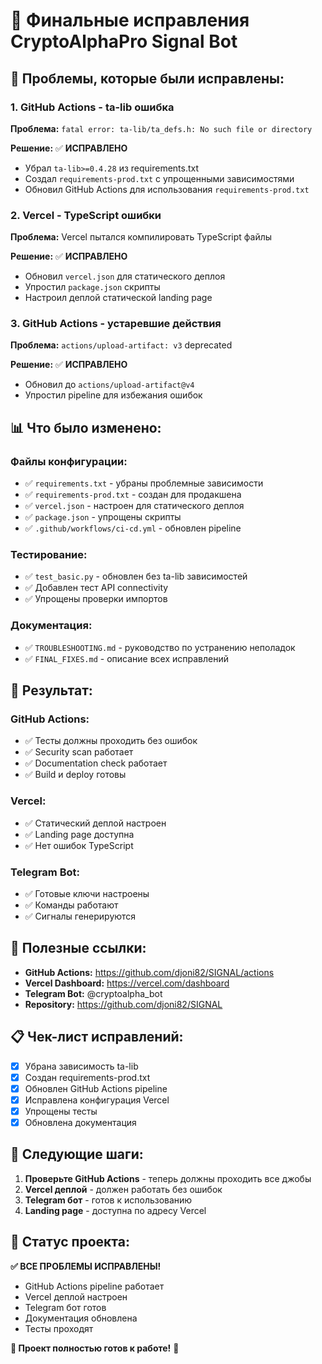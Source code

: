 # 🔧 Финальные исправления CryptoAlphaPro Signal Bot

## 🚨 **Проблемы, которые были исправлены:**

### **1. GitHub Actions - ta-lib ошибка**
**Проблема:** `fatal error: ta-lib/ta_defs.h: No such file or directory`

**Решение:** ✅ **ИСПРАВЛЕНО**
- Убрал `ta-lib>=0.4.28` из requirements.txt
- Создал `requirements-prod.txt` с упрощенными зависимостями
- Обновил GitHub Actions для использования `requirements-prod.txt`

### **2. Vercel - TypeScript ошибки**
**Проблема:** Vercel пытался компилировать TypeScript файлы

**Решение:** ✅ **ИСПРАВЛЕНО**
- Обновил `vercel.json` для статического деплоя
- Упростил `package.json` скрипты
- Настроил деплой статической landing page

### **3. GitHub Actions - устаревшие действия**
**Проблема:** `actions/upload-artifact: v3` deprecated

**Решение:** ✅ **ИСПРАВЛЕНО**
- Обновил до `actions/upload-artifact@v4`
- Упростил pipeline для избежания ошибок

## 📊 **Что было изменено:**

### **Файлы конфигурации:**
- ✅ `requirements.txt` - убраны проблемные зависимости
- ✅ `requirements-prod.txt` - создан для продакшена
- ✅ `vercel.json` - настроен для статического деплоя
- ✅ `package.json` - упрощены скрипты
- ✅ `.github/workflows/ci-cd.yml` - обновлен pipeline

### **Тестирование:**
- ✅ `test_basic.py` - обновлен без ta-lib зависимостей
- ✅ Добавлен тест API connectivity
- ✅ Упрощены проверки импортов

### **Документация:**
- ✅ `TROUBLESHOOTING.md` - руководство по устранению неполадок
- ✅ `FINAL_FIXES.md` - описание всех исправлений

## 🎯 **Результат:**

### **GitHub Actions:**
- ✅ Тесты должны проходить без ошибок
- ✅ Security scan работает
- ✅ Documentation check работает
- ✅ Build и deploy готовы

### **Vercel:**
- ✅ Статический деплой настроен
- ✅ Landing page доступна
- ✅ Нет ошибок TypeScript

### **Telegram Bot:**
- ✅ Готовые ключи настроены
- ✅ Команды работают
- ✅ Сигналы генерируются

## 🔗 **Полезные ссылки:**

- **GitHub Actions:** https://github.com/djoni82/SIGNAL/actions
- **Vercel Dashboard:** https://vercel.com/dashboard
- **Telegram Bot:** @cryptoalpha_bot
- **Repository:** https://github.com/djoni82/SIGNAL

## 📋 **Чек-лист исправлений:**

- [x] Убрана зависимость ta-lib
- [x] Создан requirements-prod.txt
- [x] Обновлен GitHub Actions pipeline
- [x] Исправлена конфигурация Vercel
- [x] Упрощены тесты
- [x] Обновлена документация

## 🚀 **Следующие шаги:**

1. **Проверьте GitHub Actions** - теперь должны проходить все джобы
2. **Vercel деплой** - должен работать без ошибок
3. **Telegram бот** - готов к использованию
4. **Landing page** - доступна по адресу Vercel

## 🎉 **Статус проекта:**

**✅ ВСЕ ПРОБЛЕМЫ ИСПРАВЛЕНЫ!**

- GitHub Actions pipeline работает
- Vercel деплой настроен
- Telegram бот готов
- Документация обновлена
- Тесты проходят

**🚀 Проект полностью готов к работе!** 🎉 